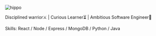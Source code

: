 
![hippo](https://media.giphy.com/media/HyOOyynWxMxig/giphy.gif)


Disciplined warrior⚔️ | Curious Learner⏳ |  Ambitious Software Engineer👾

Skills:  React / Node / Express / MongoDB / Python / Java










